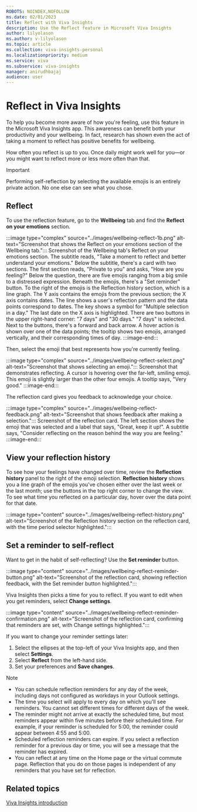 ```yaml
---
ROBOTS: NOINDEX,NOFOLLOW
ms.date: 02/01/2023
title: Reflect with Viva Insights 
description: Use the Reflect feature in Microsoft Viva Insights
author: lilyolason
ms.author: v-lilyolason
ms.topic: article
ms.collection: viva-insights-personal
ms.localizationpriority: medium 
ms.service: viva
ms.subservice: viva-insights
manager: anirudhbajaj
audience: user
---
```


# Reflect in Viva Insights

To help you become more aware of how you're feeling, use this feature in the Microsoft Viva Insights app. This awareness can benefit both your productivity and your wellbeing. In fact, research has shown even the act of taking a moment to reflect has positive benefits for wellbeing.

How often you reflect is up to you. Once daily might work well for you&mdash;or you might want to reflect more or less more often than that.

>[!Important]
>Performing self-reflection by selecting the available emojis is an entirely private action. No one else can see what you chose.

## Reflect

To use the reflection feature, go to the **Wellbeing** tab and find the  **Reflect on your emotions** section. 

:::image type="complex" source="../images/wellbeing-reflect-1b.png" alt-text="Screenshot that shows the Reflect on your emotions section of the Wellbeing tab.":::
   Screenshot of the Wellbeing tab's Reflect on your emotions section. The subtitle reads, "Take a moment to reflect and better understand your emotions." Below the subtitle, there's a card with two sections. The first section reads, "Private to you" and asks, "How are you feeling?" Below the question, there are five emojis ranging from a big smile to a distressed expression. Beneath the emojis, there's a "Set reminder" button. To the right of the emojis is the Reflection history section, which is a line graph. The Y axis contains the emojis from the previous section; the X axis contains dates. The line shows a user's reflection pattern and the data points correspond to dates. The key shows a symbol for "Multiple selection in a day." The last date on the X axis is highlighted. There are two buttons in the upper right-hand corner: "7 days" and "30 days." "7 days" is selected. Next to the buttons, there's a forward and back arrow. A hover action is shown over one of the data points; the tooltip shows two emojis, arranged vertically, and their corresponding times of day.
:::image-end:::

Then, select the emoji that best represents how you're currently feeling.

:::image type="complex" source="../images/wellbeing-reflect-select.png" alt-text="Screenshot that shows selecting an emoji.":::
   Screenshot that demonstrates reflecting. A cursor is hovering over the far-left, smiling emoji. This emoji is slightly larger than the other four emojis. A tooltip says, "Very good." 
:::image-end:::

The reflection card gives you feedback to acknowledge your choice.

:::image type="complex" source="../images/wellbeing-reflect-feedback.png" alt-text="Screenshot that shows feedback after making a selection.":::
   Screenshot of the reflection card. The left section shows the emoji that was selected and a label that says, "Great, keep it up!". A subtitle says, "Consider reflecting on the reason behind the way you are feeling."
:::image-end:::


## View your reflection history

To see how your feelings have changed over time, review the **Reflection history** panel to the right of the emoji selection. **Reflection history** shows you a line graph of the emojis you've chosen either over the last week or the last month; use the buttons in the top right corner to change the view. To see what time you reflected on a particular day, hover over the data point for that date.

:::image type="content" source="../images/wellbeing-reflect-history.png" alt-text="Screenshot of the Reflection history section on the reflection card, with the time period selector highlighted.":::

## Set a reminder to self-reflect

Want to get in the habit of self-reflecting? Use the **Set reminder** button. 

:::image type="content" source="../images/wellbeing-reflect-reminder-button.png" alt-text="Screenshot of the reflection card, showing reflection feedback, with the Set reminder button highlighted.":::

Viva Insights then picks a time for you to reflect. If you want to edit when you get reminders, select **Change settings**.

:::image type="content" source="../images/wellbeing-reflect-reminder-confirmation.png" alt-text="Screenshot of the reflection card, confirming that reminders are set, with Change settings highlighted.":::

If you want to change your reminder settings later:

1. Select the ellipses at the top-left of your Viva Insights app, and then select **Settings**.
1. Select **Reflect** from the left-hand side.
1. Set your preferences and **Save changes**.

>[!Note]
>
>* You can schedule reflection reminders for any day of the week, including days not configured as workdays in your Outlook settings.
>* The time you select will apply to every day on which you'll see reminders. You cannot set different times for different days of the week.
>* The reminder might not arrive at exactly the scheduled time, but most reminders appear within five minutes before their scheduled time. For example, if your reminder is scheduled for 5:00, the reminder could appear between 4:55 and 5:00.
>* Scheduled reflection reminders can expire. If you select a reflection reminder for a previous day or time, you will see a message that the reminder has expired.
>* You can reflect at any time on the Home page or the virtual commute page. Reflection that you do on those pages is independent of any reminders that you have set for reflection.


## Related topics

[Viva Insights  introduction](../viva-teams-app.md)

